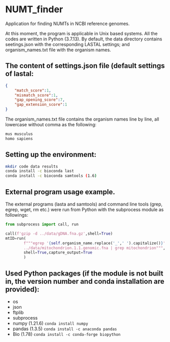 # NUMT_finder
 Application for finding NUMTs in NCBI reference genomes.

 At this moment, the program is applicable in Unix based systems. All the codes are written in Python (3.7.13). By default, the data directory contains seetings.json with the corresponding LASTAL settings; and organism_names.txt file with the organism names.

The content of settings.json file (default settings of lastal:
---
```json
{
	"match_score":1,
	"mismatch_score":1,
	"gap_opening_score":7,
	"gap_extension_score":1
}
```

The organism_names.txt file contains the organism names line by line, all lowercase without comma as the following:
```bash
mus musculus
homo sapiens
```

 Setting up the environment:
---
```bash
mkdir code data results
conda install -c bioconda last 
conda install -c bioconda samtools (1.6)
```

External program usage example.
---
The external programs (lasta and samtools) and command line tools (grep, egrep, wget, rm etc.) were run from Python with the subprocess module as followings:
```python
from subprocess import call, run

call(f'gzip -d ../data/gDNA.fna.gz',shell=True)
mtID=run(
		f"""egrep '{self.organism_name.replace('_',' ').capitalize()}'
		../data/mitochondrion.1.1.genomic.fna | grep mitochondrion""",
		shell=True,capture_output=True
		)
```

Used Python packages (if the module is not built in, the version number and conda installation are provided):
---
- os
- json
- ftplib
- subprocess
- numpy (1.21.6) `conda install numpy`
- pandas (1.3.5) `conda install -c anaconda pandas`
- Bio (1.78) `conda install -c conda-forge biopython`